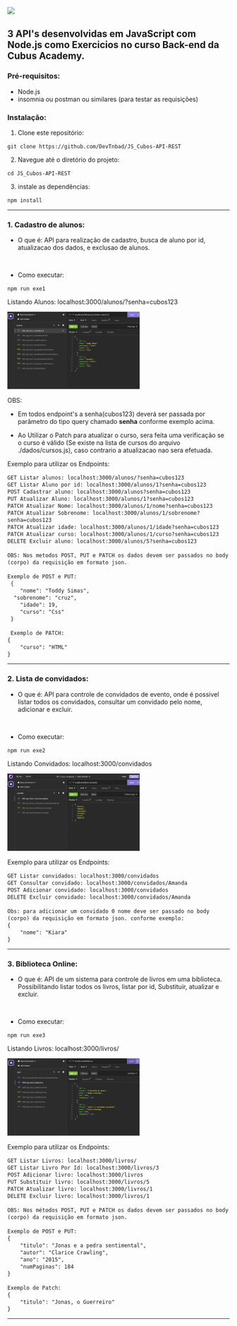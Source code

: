 ![](https://i.imgur.com/xG74tOh.png)

## 3 API's desenvolvidas em JavaScript com Node.js como Exercicios no curso Back-end da Cubus Academy. 

### Pré-requisitos: 
- Node.js
- insomnia ou postman ou similares (para testar as requisições)

### Instalação:
1. Clone este repositório:
```
git clone https://github.com/DevTnbad/JS_Cubos-API-REST
```
2. Navegue até o diretório do projeto: 
```
cd JS_Cubos-API-REST
```
3. instale as dependências:
```
npm install
```

---
### 1. Cadastro de alunos:

- O que é: 
API para realização de cadastro, busca de aluno por id, atualizacao dos dados, e exclusao de alunos.
<br>

- Como executar:
```
npm run exe1
```
Listando Alunos: localhost:3000/alunos/?senha=cubos123 
<p>
<img width="300" src=prints/listaAlunos.png>
</p>
OBS:
 
- Em todos endpoint's a senha(cubos123) deverá ser passada por parâmetro do tipo query chamado 
**senha** conforme exemplo acima.

- Ao Utilizar o Patch para atualizar o curso, sera feita uma verificação se o curso é válido (Se existe na lista de cursos do arquivo ./dados/cursos.js), caso contrario a atualizacao nao sera efetuada.

Exemplo para utilizar os Endpoints:
```
GET Listar alunos: localhost:3000/alunos/?senha=cubos123
GET Listar Aluno por id: localhost:3000/alunos/1?senha=cubos123
POST Cadastrar aluno: localhost:3000/alunos?senha=cubos123
PUT Atualizar Aluno: localhost:3000/alunos/1?senha=cubos123
PATCH Atualizar Nome: localhost:3000/alunos/1/nome?senha=cubos123
PATCH Atualizar Sobrenome: localhost:3000/alunos/1/sobrenome?senha=cubos123
PATCH Atualizar idade: localhost:3000/alunos/1/idade?senha=cubos123
PATCH Atualizar curso: localhost:3000/alunos/1/curso?senha=cubos123
DELETE Excluir aluno: localhost:3000/alunos/5?senha=cubos123

OBS: Nos metodos POST, PUT e PATCH os dados devem ser passados no body (corpo) da requisição em formato json.

Exemplo de POST e PUT:
 {
	"nome": "Toddy Simas",
  "sobrenome": "cruz",
	"idade": 19,
	"curso": "Css"
 }

 Exemplo de PATCH:
{
	"curso": "HTML"
}
```

<hr>

### 2. Lista de convidados:

- O que é: 
API para controle de convidados de evento, onde é possivel listar todos os convidados, consultar um convidado pelo nome, adicionar e excluir.
<br>

- Como executar:
```
npm run exe2
```
Listando Convidados: localhost:3000/convidados
<p>
<img width="300" src=prints/listaConvidados.png>
</p>

Exemplo para utilizar os Endpoints:
```
GET Listar convidados: localhost:3000/convidados
GET Consultar convidado: localhost:3000/convidados/Amanda
POST Adicionar convidado: localhost:3000/convidados 
DELETE Excluir convidado: localhost:3000/convidados/Amanda

Obs: para adicionar um convidado 0 nome deve ser passado no body (corpo) da requisição em formato json. conforme exemplo: 
{
	"nome": "Kiara"
}
```

---
### 3. Biblioteca Online:

- O que é: 
API de um sistema para controle de livros em uma biblioteca. Possibilitando listar todos os livros, listar por id, Substituir, atualizar e excluir.
<br>

- Como executar:
```
npm run exe3
```
Listando Livros: localhost:3000/livros/
<p>
<img width="300" src=prints/listaLivros.png> 
</p>

Exemplo para utilizar os Endpoints:
```
GET Listar Livros: localhost:3000/livros/
GET Listar Livro Por Id: localhost:3000/livros/3
POST Adicionar livro: localhost:3000/livros
PUT Substituir livro: localhost:3000/livros/5
PATCH Atualizar livro: localhost:3000/livros/1
DELETE Excluir livro: localhost:3000/livros/1

OBS: Nos métodos POST, PUT e PATCH os dados devem ser passados no body (corpo) da requisição em formato json. 

Exemplo de POST e PUT: 
{
	"titulo": "Jonas e a pedra sentimental",
	"autor": "Clarice Crawling",
	"ano": "2015",
	"numPaginas": 184
}

Exemplo de Patch: 
{
	"titulo": "Jonas, o Guerreiro"
}
```
---
